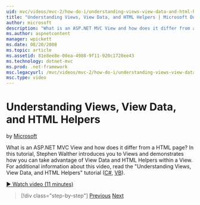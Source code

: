 ```yaml
---
uid: mvc/videos/mvc-2/how-do-i/understanding-views-view-data-and-html-helpers
title: "Understanding Views, View Data, and HTML Helpers | Microsoft Docs"
author: microsoft
description: "What is an ASP.NET MVC View and how does it differ from a HTML page? In this tutorial, Stephen Walther introduces you to Views and demonstrates how you can t..."
ms.author: aspnetcontent
manager: wpickett
ms.date: 08/20/2008
ms.topic: article
ms.assetid: 81e8ee8e-00ea-4988-9f11-920c1728ee43
ms.technology: dotnet-mvc
ms.prod: .net-framework
msc.legacyurl: /mvc/videos/mvc-2/how-do-i/understanding-views-view-data-and-html-helpers
msc.type: video
---
```

Understanding Views, View Data, and HTML Helpers
====================
by [Microsoft](https://github.com/microsoft)

What is an ASP.NET MVC View and how does it differ from a HTML page? In this tutorial, Stephen Walther introduces you to Views and demonstrates how you can take advantage of View Data and HTML Helpers within a View. For additional information about this video, read the "Understanding Views, View Data, and HTML Helpers" tutorial ([C#](../../../overview/older-versions-1/views/asp-net-mvc-views-overview-cs.md), [VB](../../../overview/older-versions-1/views/asp-net-mvc-views-overview-vb.md)).

[&#9654; Watch video (11 minutes)](https://channel9.msdn.com/Blogs/ASP-NET-Site-Videos/understanding-views-view-data-and-html-helpers)

>[!div class="step-by-step"]
[Previous](understanding-controllers-controller-actions-and-action-results.md)
[Next](an-introduction-to-url-routing.md)